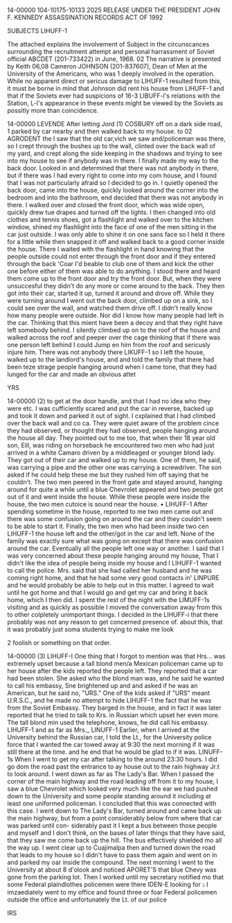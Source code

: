 14-00000
104-10175-10133 2025 RELEASE UNDER THE PRESIDENT JOHN F. KENNEDY ASSASSINATION RECORDS ACT OF 1992

SUBJECTS LIHUFF-1

The attached explains the involvement
of Subject in the circunscances surrounding
the recruitment attempt and personal harrassment
of Soviet official ABCDET (201-733422) in
June, 1968.
02
The narrative is presented by Keith 06,08
Cameron JOHNSON (201-837607), Dean of Men
at the University of the Americans, who was
1
deeply involved in the operation. While no
apparent direct or sericus damage to LIHUFF-1
resulted from this, it must be borne in mind
that Johnson did rent his house from LIHUFF-1
and that if the Soviets ever had suspicions of
16-3
LIBUFF-l's relations with the Station, L-l's
appearance in these events might be viewed
by the Soviets as possitly more than coincidence.

14-00000
LEVENDE
After letting
Jord
(1)
COSBURY
off on a dark side road, 1 parked by car
nearby and then walked back to my house.
to
02
AGRODENT the
I saw that the old car,vich we saw
and/policeman was
there, so I crept through the bushes up to the wall, clinted over the back
wall of my yard, and crept along the side keeping in the shadows and trying
to see into my house to see if anybody was in there. I finally made my way
to the back door. Looked in and determined that there was not anybody in there,
but if there was I had every right to come into my com house, and I found that
I was not particularly afraid so I decided to go in. I quietly opened the
back door, came into the house, quickly looked around the corner into the
bedroom and into the bathroom, end decided that there was not anybody in there.
I walked over and closed the front door, which was wide open, quickly drew
tue drapes and turned off the lights. I then changed into old clothes and
tennis shoes, got a flashlight and walked over to the kitchen window, shined
my flashlight into the face of one of the men sitting in the car just outside.
I was only able to shine it on one sans face so I held it there for a little
while then snapped it off and walked back to a good corner inside the house.
There I waited with the flashlight in hand knowing that the people outside
could not enter through the front door and if they entered through the back
'Coar I'd beable to club one of them and kick the other one before either of
them was able to do anything. I stood there and heard them come up to the
front door and try the front door. But, when they were unsuccesful they
didn't do any more or come around to the back. They then got into their car,
started it up, turned it around and drove off. While they were turning around
I went out the back door, climbed up on a sink, so I could see over the wall,
and watched them drive off. I didn't really know how many people were outside.
Nor did I know how many people had left in the car. Thinking that this mient
have been a decoy and that they right have left somebody behind. I silently
climbed up on to the roof of the house and walked across the roof and peeper
over the cage thinking that if there was one person left behind I could Jump
en him from the roof and sericusly injure him. There was not anybody there
LIKUFF-1
so I left the house, walked up to the landlord's house, and
and told the family that there had been teze strage people hanging around
when I came tone, that they had lunged for the car and made an obvious attet

YRS

14-00000
(2)
to get at the door handle, and that I had no idea who they were etc. I was
cufficiently scared and put the car in reverse, backed up and took it down
and parked it out of sight. I cxplained that I had climbed over the back
wall and co ca. They were quiet aware of the problem cince they had observed,
or thought they had observed, people hanging around the house all day. They
pointed out to me too, that when their 18 year old son, Eill, was riding on
horseback he encountered two men who had just arrived in a white Camaro driven
by a middleaged or younger blond lady. They got out of their car and walked
up to my house. One of them, he said, was carrying a pipe and the other one
was carrying a screwdriver. The son asked if he could help these me but they
rushed him off saying that he couldn't. The two men peered in the front gate
and stayed around, hanging around for quite a while until a blue Chevrolet
appeared and two people got out of it and went inside the house. While
these people were inside the house, the two men cutoice is sound near the
house.
•
LIHUFF-1
After spending sometime in the house,
reported to me
two men came out and there was some confusion going on around the car and they
couldn't seem to be able to start it. Finally, the two men who had been inside
two cen
LIHUFF-1
the house left and the other/got in the car and left. None of the
family was exactly sure what was going on except that there was confusion
around the car. Eventually all the people left one way or another.
I said that I was very concerned about these people hanging around my
house, That I didn't like the idea of people being inside my house and I
LIHUFF-1
wanted to call the police. Mrs.
said that she had called her husband
and he was coming right home, and that he had some very good contacts in'
LINPURE
and he would probably be able to help out in this matter. I
agreed to wait until he got home and that I would go and get my car and bring
it back home, which I then did. I spent the rest of the night with the
LIMUFF-1s
visiting and as quickly as possible I moved the conversation
away from this to other colpletely unimportant things. I decided in the
LIHUFF-i
that there probably was not any reason to get concerned
presence of.
about this, that it was probably just soma students trying to make me look

2
foolish or something on that order.

14-00000
(3)
LIHUFF-I
One thing that I forgot to mention was that Hrs...
was extremely
upset because a tall blond men/a Mexican policeman came up to her house after
the kids reported the people left. They reported that a car had been stolen.
She asked who the blond man was, and he said he wanted to call his embassy, Sne
brightened up and and asked if he was an American, but he said no, "URS."
One of the kids asked if "URS" meant U.R.S.C., and he made no attempt to hide
LIHUFF-1
the fact that he was from the Soviet Embassy. They barged in the
house, and in fact it was later reported that he tried to talk to Krs.
in Russian which upset her even more. The tall blond min used the telephone,
knows, he did call his embassy.
LIHUFF-1
and as far as Mrs._
LINUFF-1
Earlier, when I arrived at the University behind the Russian car, I
told the Lt., for the University police force that I wanted the car towed
away at 9:30 the next morning if it was still there at the time. and he end
that he would be glad to if it was.
LINUFF-1s
When I went to get my car after talking to the
around 23:30
hours. I did go dom the road past the entrance to ay house out to the rain
highway Jr.t to look around. I went down as far as The Lady's Bar. When I
passed the corner of the main highway and the road leading off from it to my
house, I saw a blue Chevrolet which looked very much like the ear we had pushed
down to the University and some people standing around it including at least
one uniformed policeman. I concluded that this was connected with this case.
I went down to The Lady's Bar, turned around and came back up the main highway,
but from a point considerably below from where that car was parked until con-
siderably past it I kept a bus between those people and myself and I don't
think, on the bases of later things that they have said, that they saw me come
back up the hill. The bus effectively shielded mo all the way up. I went
clear up to Cuajimalpa then and turned down the road that leads to my house
so I didn't have to pass them again and went on in and parked my oar inside the
compound.
The next morning I went to the University at about 8 d'olook and noticed
APORET'S
that
blue Chevy was gone from the parking lot. Then I worked until
my secretary notified mo that some Federal plaindlothes policemen were there
IDEN-E
looking for
১ I imzaediately went to my office and found three or foar
Federal policemen outside the office and unfortunately the Lt. of our police

IRS